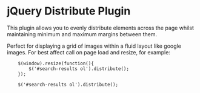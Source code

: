 # jQuery Distribute Plugin

This plugin allows you to evenly distribute elements across the page whilst maintaining minimum and maximum margins between them.

Perfect for displaying a grid of images within a fluid layout like google images. For best affect call on page load and resize, for example:


		$(window).resize(function(){
			$('#search-results ol').distribute();
		});

		$('#search-results ol').distribute();
